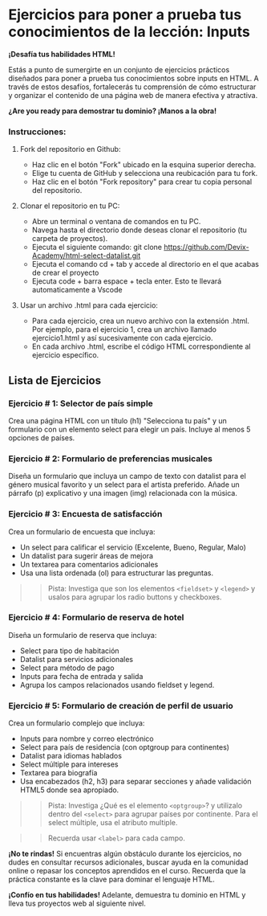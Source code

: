 # Ejercicios para poner a prueba tus conocimientos de la lección: Inputs

**¡Desafía tus habilidades HTML!**

Estás a punto de sumergirte en un conjunto de ejercicios prácticos diseñados para poner a prueba tus conocimientos sobre inputs en HTML. A través de estos desafíos, fortalecerás tu comprensión de cómo estructurar y organizar el contenido de una página web de manera efectiva y atractiva.

**¿Are you ready para demostrar tu dominio? ¡Manos a la obra!**

### Instrucciones:
1. Fork del repositorio en Github:

    * Haz clic en el botón "Fork" ubicado en la esquina superior derecha.
    * Elige tu cuenta de GitHub y selecciona una reubicación para tu fork.
    * Haz clic en el botón "Fork repository" para crear tu copia personal del repositorio.

2. Clonar el repositorio en tu PC:

    * Abre un terminal o ventana de comandos en tu PC.
    * Navega hasta el directorio donde deseas clonar el repositorio (tu carpeta de proyectos).
    * Ejecuta el siguiente comando: git clone https://github.com/Devix-Academy/html-select-datalist.git
    * Ejecuta el comando cd + tab y accede al directorio en el que acabas de crear el proyecto
    * Ejecuta code + barra espace + tecla enter. Esto te llevará automaticamente a Vscode
    

3. Usar un archivo .html para cada ejercicio:

    * Para cada ejercicio, crea un nuevo archivo con la extensión .html. Por ejemplo, para el ejercicio 1, crea un archivo llamado ejercicio1.html y así sucesivamente con cada ejercicio.
    * En cada archivo .html, escribe el código HTML correspondiente al ejercicio específico.


## Lista de Ejercicios

### Ejercicio # 1: Selector de país simple
Crea una página HTML con un título (h1) "Selecciona tu país" y un formulario con un elemento select para elegir un país. Incluye al menos 5 opciones de países.

### Ejercicio # 2: Formulario de preferencias musicales
Diseña un formulario que incluya un campo de texto con datalist para el género musical favorito y un select para el artista preferido. Añade un párrafo (p) explicativo y una imagen (img) relacionada con la música.

### Ejercicio # 3: Encuesta de satisfacción
Crea un formulario de encuesta que incluya:

* Un select para calificar el servicio (Excelente, Bueno, Regular, Malo)
* Un datalist para sugerir áreas de mejora
* Un textarea para comentarios adicionales
* Usa una lista ordenada (ol) para estructurar las preguntas.

>> Pista: Investiga que son los elementos `<fieldset>` y `<legend>` y usalos para agrupar los radio buttons y checkboxes.

### Ejercicio # 4: Formulario de reserva de hotel
Diseña un formulario de reserva que incluya:

* Select para tipo de habitación
* Datalist para servicios adicionales
* Select para método de pago
* Inputs para fecha de entrada y salida
* Agrupa los campos relacionados usando fieldset y legend.
    
### Ejercicio # 5: Formulario de creación de perfil de usuario
Crea un formulario complejo que incluya:

* Inputs para nombre y correo electrónico
* Select para país de residencia (con optgroup para continentes)
* Datalist para idiomas hablados
* Select múltiple para intereses
* Textarea para biografía
* Usa encabezados (h2, h3) para separar secciones y añade validación HTML5 donde sea apropiado.

>> Pista: Investiga ¿Qué es el elemento `<optgroup>`? y utilizalo dentro del `<select>` para agrupar países por continente. Para el select múltiple, usa el atributo multiple.

>> Recuerda usar `<label>` para cada campo.

**¡No te rindas!** Si encuentras algún obstáculo durante los ejercicios, no dudes en consultar recursos adicionales, buscar ayuda en la comunidad online o repasar los conceptos aprendidos en el curso. Recuerda que la práctica constante es la clave para dominar el lenguaje HTML.

**¡Confío en tus habilidades!** Adelante, demuestra tu dominio  en HTML y lleva tus proyectos web al siguiente nivel.
